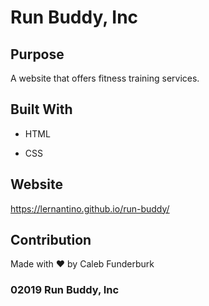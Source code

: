 # Run Buddy, Inc



## Purpose

A website that offers fitness training services.



## Built With

* HTML

* CSS



## Website

https://lernantino.github.io/run-buddy/



## Contribution

Made with ❤️ by Caleb Funderburk



### 02019 Run Buddy, Inc
